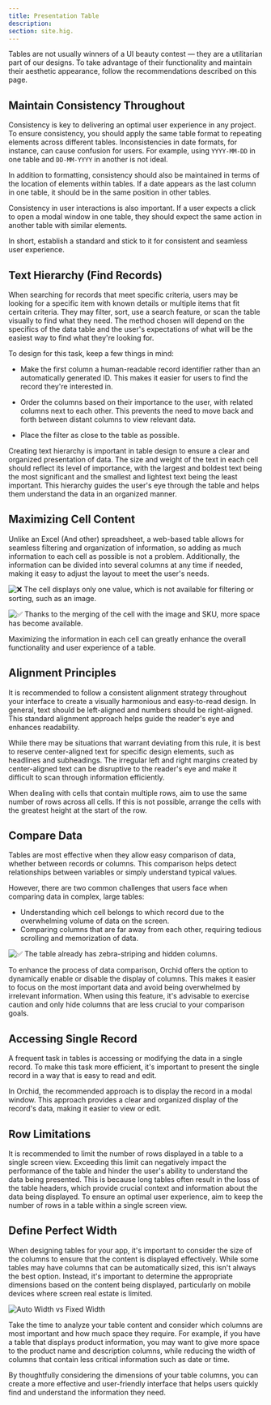 ```yaml
---
title: Presentation Table 
description: 
section: site.hig.
---
```




Tables are not usually winners of a UI beauty contest — they are a utilitarian part of our designs.
To take advantage of their functionality and maintain their aesthetic appearance, follow the recommendations described on this page.

## Maintain Consistency Throughout

Consistency is key to delivering an optimal user experience in any project. To ensure consistency, you should apply the same table format to repeating elements across different tables. Inconsistencies in date formats, for instance, can cause confusion for users. For example, using `YYYY-MM-DD` in one table and `DD-MM-YYYY` in another is not ideal.

In addition to formatting, consistency should also be maintained in terms of the location of elements within tables. If a date appears as the last column in one table, it should be in the same position in other tables.

Consistency in user interactions is also important. If a user expects a click to open a modal window in one table, they should expect the same action in another table with similar elements.

In short, establish a standard and stick to it for consistent and seamless user experience.

## Text Hierarchy (Find Records)

When searching for records that meet specific criteria, users may be looking for a specific item with known details or multiple items that fit certain criteria. They may filter, sort, use a search feature, or scan the table visually to find what they need. The method chosen will depend on the specifics of the data table and the user's expectations of what will be the easiest way to find what they're looking for.

To design for this task, keep a few things in mind:

- Make the first column a human-readable record identifier rather than an automatically generated ID. This makes it easier for users to find the record they're interested in.

- Order the columns based on their importance to the user, with related columns next to each other. This prevents the need to move back and forth between distant columns to view relevant data.

- Place the filter as close to the table as possible.

Creating text hierarchy is important in table design to ensure a clear and organized presentation of data. The size and weight of the text in each cell should reflect its level of importance, with the largest and boldest text being the most significant and the smallest and lightest text being the least important. This hierarchy guides the user's eye through the table and helps them understand the data in an organized manner.

## Maximizing Cell Content

Unlike an Excel (And other) spreadsheet, a web-based table allows for seamless filtering and organization of information, so adding as much information to each cell as possible is not a problem. Additionally, the information can be divided into several columns at any time if needed, making it easy to adjust the layout to meet the user's needs.

![❌ The cell displays only one value, which is not available for filtering or sorting, such as an image.](https://orchid.software/img/hig/table-maximizing-bad.png)

![✅ Thanks to the merging of the cell with the image and SKU, more space has become available.](https://orchid.software/img/hig/table-maximizing.png)

Maximizing the information in each cell can greatly enhance the overall functionality and user experience of a table.

## Alignment Principles

It is recommended to follow a consistent alignment strategy throughout your interface to create a visually harmonious and easy-to-read design. In general, text should be left-aligned and numbers should be right-aligned. This standard alignment approach helps guide the reader's eye and enhances readability.

While there may be situations that warrant deviating from this rule, it is best to reserve center-aligned text for specific design elements, such as headlines and subheadings. The irregular left and right margins created by center-aligned text can be disruptive to the reader's eye and make it difficult to scan through information efficiently.

When dealing with cells that contain multiple rows, aim to use the same number of rows across all cells. If this is not possible, arrange the cells with the greatest height at the start of the row.

## Compare Data

Tables are most effective when they allow easy comparison of data, whether between records or columns.
This comparison helps detect relationships between variables or simply understand typical values.

However, there are two common challenges that users face when comparing data in complex, large tables:

- Understanding which cell belongs to which record due to the overwhelming volume of data on the screen.
- Comparing columns that are far away from each other, requiring tedious scrolling and memorization of data.

![✅ The table already has zebra-striping and hidden columns.](https://orchid.software/img/hig/table-compare.png)

To enhance the process of data comparison, Orchid offers the option to dynamically enable or disable the display of columns. This makes it easier to focus on the most important data and avoid being overwhelmed by irrelevant information. When using this feature, it's advisable to exercise caution and only hide columns that are less crucial to your comparison goals.

## Accessing Single Record

A frequent task in tables is accessing or modifying the data in a single record. To make this task more efficient, it's important to present the single record in a way that is easy to read and edit.

In Orchid, the recommended approach is to display the record in a modal window. This approach provides a clear and organized display of the record's data, making it easier to view or edit.

## Row Limitations

It is recommended to limit the number of rows displayed in a table to a single screen view. Exceeding this limit can negatively impact the performance of the table and hinder the user's ability to understand the data being presented. This is because long tables often result in the loss of the table headers, which provide crucial context and information about the data being displayed. To ensure an optimal user experience, aim to keep the number of rows in a table within a single screen view.

## Define Perfect Width

When designing tables for your app, it's important to consider the size of the columns to ensure that the content is displayed effectively. While some tables may have columns that can be automatically sized, this isn't always the best option. Instead, it's important to determine the appropriate dimensions based on the content being displayed, particularly on mobile devices where screen real estate is limited.

![Auto Width vs Fixed Width](https://orchid.software/img/hig/table-width.png)

Take the time to analyze your table content and consider which columns are most important and how much space they require. For example, if you have a table that displays product information, you may want to give more space to the product name and description columns, while reducing the width of columns that contain less critical information such as date or time.

By thoughtfully considering the dimensions of your table columns, you can create a more effective and user-friendly interface that helps users quickly find and understand the information they need.
